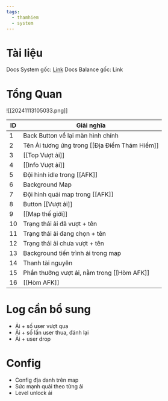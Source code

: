 ```yaml
---
tags:
  - thamhiem
  - system
---
```

# Tài liệu
Docs System gốc: [Link](https://docs.google.com/document/d/156jdXlwpxDSQ06v6TAc6vNUu0gJDd8s70hGHWagl7f8/edit?tab=t.0)
Docs Balance gốc: Link

# Tổng Quan
![[20241113105033.png]]

| ID  | Giải nghĩa                                    |
| --- | --------------------------------------------- |
| 1   | Back Button về lại màn hình chính             |
| 2   | Tên Ải tương ứng trong [[Địa Điểm Thám Hiểm]] |
| 3   | [[Top Vượt ải]]                               |
| 4   | [[Info Vượt ải]]                              |
| 5   | Đội hình idle trong [[AFK]]                   |
| 6   | Background Map                                |
| 7   | Đội hình quái map trong [[AFK]]               |
| 8   | Button [[Vượt ải]]                            |
| 9   | [[Map thế giới]]                              |
| 10  | Trạng thái ải đã vượt + tên                   |
| 11  | Trạng thái ải đang chọn + tên                 |
| 12  | Trạng thái ải chưa vượt + tên                 |
| 13  | Background tiến trình ải trong map            |
| 14  | Thanh tài nguyên                              |
| 15  | Phần thưởng vượt ải, nằm trong [[Hòm AFK]]    |
| 16  | [[Hòm AFK]]                                   |

# Log cần bổ sung
- Ải + số user vượt qua
- Ải + số lần user thua, đánh lại
- Ải + user drop

# Config
- Config địa danh trên map
- Sức mạnh quái theo từng ải
- Level unlock ải
